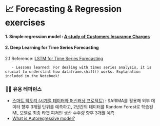 # 📈 Forecasting & Regression exercises 

#### 1. Simple regression model : [A study of Customers Insurance Charges](https://github.com/risa1796/Forcasting-Regression-ML-exercises/blob/main/Insurance_Charges.ipynb)

#### 2. Deep Learning for Time Series Forecasting

   2.1 Reference: [LSTM for Time Series Forecasting](https://github.com/risa1796/Forecasting-Regression-exercises/blob/main/Deep_Learning_for_Time_Series_Forecasting-2.ipynb)
   
       - Lessons learned: For dealing with times series analysis, it is crucial to understant how dataframe.shift() works. Explanation included in the Notebook!
   
### 🧞‍♂️ 유용 레퍼런스 

- [스마트 팩토리 (시계열 데이터와 머신러닝 프로젝트)](https://github.com/Toddbear20/Smart_factory_APS) : SARIMA를 활용해 외부 데이터 향후 3개월 단위를 예측하고, 2년간의 데이터를 Random Forest로 학습된 ML 모델로 최종 타겟 피쳐인 생산 수주량 향후 3개월 예측 
- [What is Autoregressive model?](https://www.youtube.com/watch?v=5-2C4eO4cPQ) 

        
